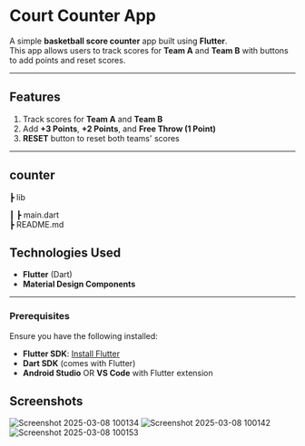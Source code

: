 # Court Counter App 

A simple **basketball score counter** app built using **Flutter**.  
This app allows users to track scores for **Team A** and **Team B** with buttons to add points and reset scores.

---

## Features
 1. Track scores for **Team A** and **Team B**  
 2. Add **+3 Points**, **+2 Points**, and **Free Throw (1 Point)**  
 3. **RESET** button to reset both teams' scores  


---
## counter
 ┣  lib
 
 ┃ ┣  main.dart   
 ┣  README.md    


## Technologies Used
- **Flutter** (Dart)
- **Material Design Components**

---


### Prerequisites
Ensure you have the following installed:
- **Flutter SDK**: [Install Flutter](https://flutter.dev/docs/get-started/install)
- **Dart SDK** (comes with Flutter)
- **Android Studio** OR **VS Code** with Flutter extension



## Screenshots
![Screenshot 2025-03-08 100134](https://github.com/user-attachments/assets/e240aecb-5c5b-493a-a589-3a7bc8a4b88f)
![Screenshot 2025-03-08 100142](https://github.com/user-attachments/assets/c6f23ef1-4efa-4c17-bdb1-a4c282d60760)
![Screenshot 2025-03-08 100153](https://github.com/user-attachments/assets/949e786c-5741-4203-829e-4e9603a026f6)


